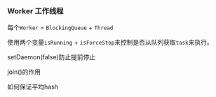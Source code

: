 ### Worker 工作线程
每个```Worker``` = ```BlockingQueue``` + ```Thread```

使用两个变量```isRunning``` + ```isForceStop```来控制是否从队列获取```task```来执行。


setDaemon(false)防止提前停止

join()的作用 

如何保证平均hash
